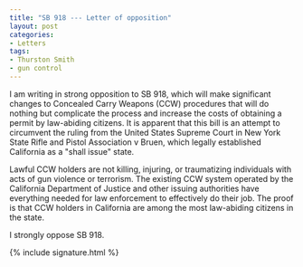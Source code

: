 ```yaml
---
title: "SB 918 --- Letter of opposition"
layout: post
categories:
- Letters
tags:
- Thurston Smith
- gun control
---
```


I am writing in strong opposition to SB 918, which will make significant changes to Concealed Carry Weapons (CCW) procedures that will do nothing but complicate the process and increase the costs of obtaining a permit by law-abiding citizens. It is apparent that this bill is an attempt to circumvent the ruling from the United States Supreme Court in New York State Rifle and Pistol Association v Bruen, which legally established California as a "shall issue" state.

Lawful CCW holders are not killing, injuring, or traumatizing individuals with acts of gun violence or terrorism. The existing CCW system operated by the California Department of Justice and other issuing authorities have everything needed for law enforcement to effectively do their job. The proof is that CCW holders in California are among the most law-abiding citizens in the state.

I strongly oppose SB 918.

{% include signature.html %}
